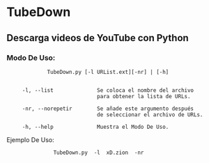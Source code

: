 # TubeDown
## Descarga videos de YouTube con Python


### Modo De Uso:

                 TubeDown.py [-l URList.ext][-nr] | [-h]


         -l, --list              Se coloca el nombre del archivo
                                 para obtener la lista de URLs.

         -nr, --norepetir        Se añade este argumento después
                                 de seleccionar el archivo de URLs.

         -h, --help              Muestra el Modo De Uso.



   Ejemplo De Uso:

                   TubeDown.py  -l  xD.zion  -nr
